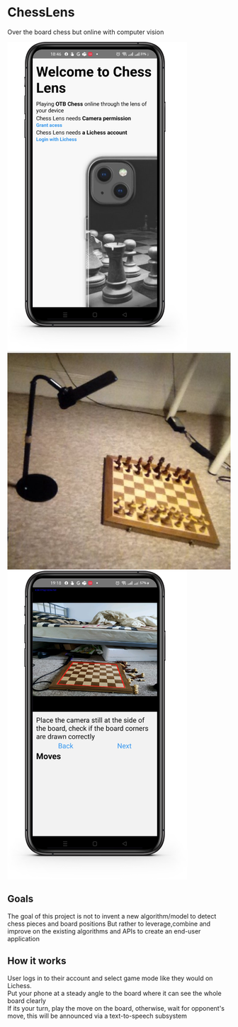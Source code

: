 # ChessLens
Over the board chess but online with computer vision

![login](./public/loginscreen.png)
![setup](./public/setup.jpg)
![login](./public/playscreen.png)

## Goals
The goal of this project is not to invent a new algorithm/model to detect chess pieces and board positions But rather to leverage,combine and improve on the existing algorithms and APIs to create
an end-user application
## How it works
User logs in to their account and select game mode like they would on Lichess. <br/>
Put your phone at a steady angle to the board where it can see the whole board clearly <br/>
If its your turn, play the move on the board, otherwise, wait for opponent's move, this will be announced via a text-to-speech subsystem <br />
